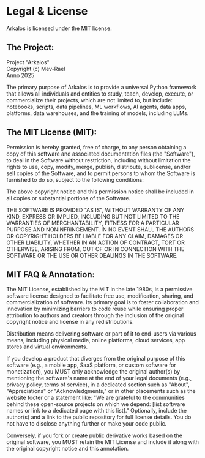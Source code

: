 
# Legal & License

Arkalos is licensed under the MIT license.

## The Project:

Project "Arkalos"<br>
Copyright (c) Mev-Rael<br>
Anno 2025

The primary purpose of Arkalos is to provide a universal Python framework that allows all individuals and entities to study, teach, develop, execute, or commercialize their projects, which are not limited to, but include: notebooks, scripts, data pipelines, ML workflows, AI agents, data apps, platforms, data warehouses, and the training of models, including LLMs.

## The MIT License (MIT):

Permission is hereby granted, free of charge, to any person obtaining a copy of this software and associated documentation files (the "Software"), to deal in the Software without restriction, including without limitation the rights to use, copy, modify, merge, publish, distribute, sublicense, and/or sell copies of the Software, and to permit persons to whom the Software is furnished to do so, subject to the following conditions:

The above copyright notice and this permission notice shall be included in all copies or substantial portions of the Software.

THE SOFTWARE IS PROVIDED "AS IS", WITHOUT WARRANTY OF ANY KIND, EXPRESS OR IMPLIED, INCLUDING BUT NOT LIMITED TO THE WARRANTIES OF MERCHANTABILITY, FITNESS FOR A PARTICULAR PURPOSE AND NONINFRINGEMENT. IN NO EVENT SHALL THE AUTHORS OR COPYRIGHT HOLDERS BE LIABLE FOR ANY CLAIM, DAMAGES OR OTHER LIABILITY, WHETHER IN AN ACTION OF CONTRACT, TORT OR OTHERWISE, ARISING FROM, OUT OF OR IN CONNECTION WITH THE SOFTWARE OR THE USE OR OTHER DEALINGS IN THE SOFTWARE.



## MIT FAQ & Annotation:

The MIT License, established by the MIT in the late 1980s, is a permissive software license designed to facilitate free use, modification, sharing, and commercialization of software. Its primary goal is to foster collaboration and innovation by minimizing barriers to code reuse while ensuring proper attribution to authors and creators through the inclusion of the original copyright notice and license in any redistributions.

Distribution means delivering software or part of it to end-users via various means, including physical media, online platforms, cloud services, app stores and virtual environments.

If you develop a product that diverges from the original purpose of this software (e.g., a mobile app, SaaS platform, or custom software for monetization), you MUST only acknowledge the original author(s) by mentioning the software's name at the end of your legal documents (e.g., privacy policy, terms of service), in a dedicated section such as "About", "Appreciations" or "Acknowledgments," or in other placements such as the website footer or a statement like: "We are grateful to the communities behind these open-source projects on which we depend: [list software names or link to a dedicated page with this list]." Optionally, include the author(s) and a link to the public repository for full license details. You do not have to disclose anything further or make your code public.

Conversely, if you fork or create public derivative works based on the original software, you MUST retain the MIT License and include it along with the original copyright notice and this annotation.
